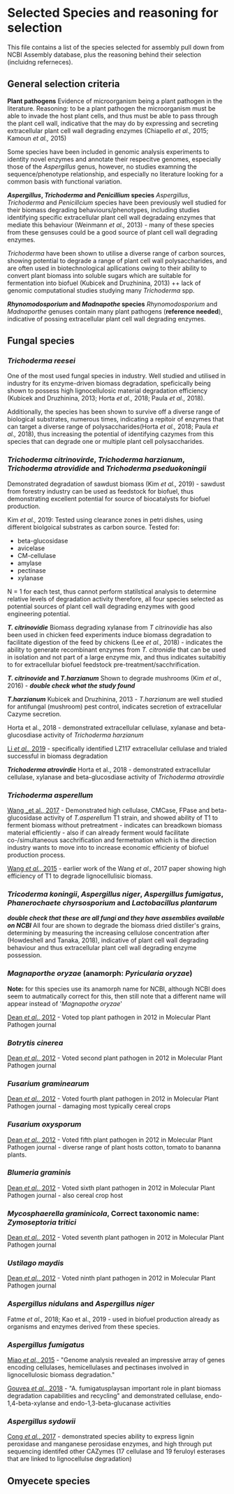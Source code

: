 # Selected Species and reasoning for selection

This file contains a list of the species selected for assembly pull down from NCBI Assembly database, plus the reasoning behind their selection (incluidng referneces).

## General selection criteria

**Plant pathogens**
Evidence of microorganism being a plant pathogen in the literature. Reasoning: to be a plant pathogen the microorganism must be able to invade the host plant cells, and thus must be able to pass through the plant cell wall, indicative that the may do by expressing and secreting extracellular plant cell wall degrading enzymes (Chiapello _et al.,_ 2015; Kamoun _et al.,_ 2015)

Some species have been included in genomic analysis experiments to identity novel enzymes and annotate their respecitve genomes, especially those of the _Aspergillus_ genus, however, no studies examning the sequence/phenotype relationship, and especially no literature looking for a common basis with functional variation.

**_Aspergillus_, _Trichoderma_ and _Penicillium_ species**
_Aspergillus_, _Trichoderma_ and _Penicillcium_ species have been previously well studied for their biomass degrading behaviours/phenotypes, including studies identifying specific extracellular plant cell wall degradaing enzymes that mediate this behaviour (Weinmann _et al.,_ 2013) - many of these species from these gensuses could be a good source of plant cell wall degrading enzymes.

_Trichoderma_ have been shown to utilise a diverse range of carbon sources, showing potential to degrade a range of plant cell wall polysaccharides, and are often used in biotechnological apllications owing to their ability to convert plant biomass into soluble sugars which are suitable for fermentation into biofuel (Kubicek and Druzhinina, 2013)
++ lack of genomic computational studies studying many _Trichoderma_ spp.

**_Rhynomodosporium_ and _Madnapothe_ species**
_Rhynomodosporium_ and _Madnaporthe_ genuses contain many plant pathogens (**reference needed**), indicative of possing extracellular plant cell wall degrading enzymes.

## Fungal species

### _Trichoderma reesei_

One of the most used fungal species in industry. Well studied and utilised in industry for its enzyme-driven biomass degradation, speficically being shown to possess high lignocellulosic material degradation efficiency (Kubicek and Druzhinina, 2013; Horta _et al.,_ 2018; Paula _et al.,_ 2018).

Additionally, the species has been shown to survive off a diverse range of biological substrates, numerous times, indicating a repitoir of enzymes that can target a diverse range of polysaccharides(Horta _et al.,_ 2018; Paula _et al.,_ 2018), thus increasing the potential of identifying cazymes from this species that can degrade one or multiple plant cell polysaccharides.

### _Trichoderma citrinovirde_, _Trichoderma harzianum_, _Trichoderma atrovidide_ and _Trichoderma pseduokoningii_

Demonstrated degradation of sawdust biomass (Kim _et al.,_ 2019) - sawdust from forestry industry can be used as feedstock for biofuel, thus demonstrating excellent potential for source of biocatalysts for biofuel production.

Kim _et al.,_ 2019: Tested using clearance zones in petri dishes, using different biolgoical substrates as carbon source. Tested for:

- beta-glucosidase
- avicelase
- CM-cellulase
- amylase
- pectinase
- xylanase

N = 1 for each test, thus cannot perform statilstical analysis to determine relative levels of degradation activity therefore, all four species selected as potential sources of plant cell wall degrading enzymes with good engineering potential.

**_T. citrinovidie_**
Biomass degrading xylanase from _T citrinovidie_ has also been used in chicken feed experiments induce biomass degradation to facilitate digestion of the feed by chickens (Lee _et al.,_ 2018) - indicates the ability to generate recombinant enzymes from _T. citronidie_ that can be used in isolation and not part of a large enzyme mix, and thus indicates suitabiltiy to for extracellular biofuel feedstock pre-treatment/sacchrification.

**_T. citrinovide_ and _T.harzianum_**
Shown to degrade mushrooms (Kim _et al.,_ 2016) - **_double check what the study found_**

**_T.harzianum_**
Kubicek and Druzhinina, 2013 - _T.harzianum_ are well studied for antifungal (mushroom) pest control, indicates secretion of extracellular Cazyme secretion.

Horta et al., 2018 - demonstrated extracellular cellulase, xylanase and beta-glucosdiase activity of _Trichoderma harzianum_

[Li _et al.,_ 2019](https://www.sciencedirect.com/science/article/pii/S0960852419312933) - specifically identified LZ117 extracellular cellulase and trialed successful in biomass degradation

**_Trichoderma atrovirdie_** Horta et al., 2018 - demonstrated extracellular cellulase, xylanase and beta-glucosdiase activity of _Trichoderma atrovirdie_

### _Trichoderma asperellum_

[Wang _et al., 2017](https://www.sciencedirect.com/science/article/pii/S0048969717319150) - Demonstrated high cellulase, CMCase, FPase and beta-glucosidase activity of _T.asperellum_ T1 strain, and showed ability of T1 to ferment biomass without pretreatment - indicates can breadkown biomass material efficiently - also if can already ferment would facilitate co-/simultaneous sacchrification and fermetnation which is the direction industry wants to move into to increase economic efficienty of biofuel production process.

[Wang _et al.,_ 2015](https://journals.plos.org/plosone/article?id=10.1371/journal.pone.0119237) - earlier work of the Wang _et al.,_ 2017 paper showing high efficiency of T1 to degrade lignocellulisic biomass.

### _Tricoderma koningii_, _Aspergillus niger_, _Aspergillus fumigatus_, _Phanerochaete chyrsosporium_ and _Lactobacillus plantarum_

**_double check that these are all fungi and they have assemblies available on NCBI_**
All four are shown to degrade the biomass dried distiller's grains, determining by measuring the increasing cellulose concentration after  (Howdeshell and Tanaka, 2018), indicative of plant cell wall degrading behaviour and thus extracellular plant cell wall degrading enzyme possession.

### _Magnaporthe oryzae_ (anamorph: _Pyricularia oryzae_)

**Note:** for this species use its anamorph name for NCBI, although NCBI does seem to autmatically correct for this, then still note that a different name will appear instead of '_Magnapothe oryzae_'

[Dean _et al_., 2012](https://bsppjournals.onlinelibrary.wiley.com/doi/full/10.1111/j.1364-3703.2011.00783.x) - Voted top plant pathogen in 2012 in Molecular Plant Pathogen journal

### _Botrytis cinerea_

[Dean _et al_., 2012](https://bsppjournals.onlinelibrary.wiley.com/doi/full/10.1111/j.1364-3703.2011.00783.x) - Voted second plant pathogen in 2012 in Molecular Plant Pathogen journal

### _Fusarium graminearum_

[Dean _et al_., 2012](https://bsppjournals.onlinelibrary.wiley.com/doi/full/10.1111/j.1364-3703.2011.00783.x) - Voted fourth plant pathogen in 2012 in Molecular Plant Pathogen journal - damaging most typically cereal crops

### _Fusarium oxysporum_

[Dean _et al_., 2012](https://bsppjournals.onlinelibrary.wiley.com/doi/full/10.1111/j.1364-3703.2011.00783.x) - Voted fifth plant pathogen in 2012 in Molecular Plant Pathogen journal - diverse range of plant hosts cotton, tomato to bananna plants.

### _Blumeria graminis_

[Dean _et al_., 2012](https://bsppjournals.onlinelibrary.wiley.com/doi/full/10.1111/j.1364-3703.2011.00783.x) - Voted sixth plant pathogen in 2012 in Molecular Plant Pathogen journal - also cereal crop host

### _Mycosphaerella graminicola_, Correct taxonomic name: _Zymoseptoria tritici_

[Dean _et al_., 2012](https://bsppjournals.onlinelibrary.wiley.com/doi/full/10.1111/j.1364-3703.2011.00783.x) - Voted seventh plant pathogen in 2012 in Molecular Plant Pathogen journal

### _Ustilago maydis_

[Dean _et al_., 2012](https://bsppjournals.onlinelibrary.wiley.com/doi/full/10.1111/j.1364-3703.2011.00783.x) - Voted ninth plant pathogen in 2012 in Molecular Plant Pathogen journal

### _Aspergillus nidulans_ and _Aspergillus niger_

Fatme _et al.,_ 2018; Kao et al., 2019 - used in biofuel production already as organisms and enzymes derived from these species.

### _Aspergillus fumigatus_

[Miao _et al.,_ 2015](https://bmcgenomics.biomedcentral.com/articles/10.1186/s12864-015-1658-2) - "Genome analysis revealed an impressive array of genes encoding cellulases, hemicellulases and pectinases involved in lignocellulosic biomass degradation."

[Gouvea _et al.,_ 2018](https://www.ncbi.nlm.nih.gov/pmc/articles/PMC5883313/pdf/12864_2018_Article_4627.pdf) - "A. fumigatusplaysan important role in plant biomass degradation capabilities and recycling" and demonstrated cellulase, endo-1,4-beta-xylanse and endo-1,3-beta-glucanase activities

### _Aspergillus sydowii_

[Cong _et al.,_ 2017](https://bmcmicrobiol.biomedcentral.com/articles/10.1186/s12866-017-1028-0) - demonstrated species ability to express lignin peroxidase and manganese perosidase enzymes, and high through put sequencing identifed other CAZymes (17 cellulase and 19 feruloyl esterases that are linked to lignocellulse degradation)

## Omyecete species
